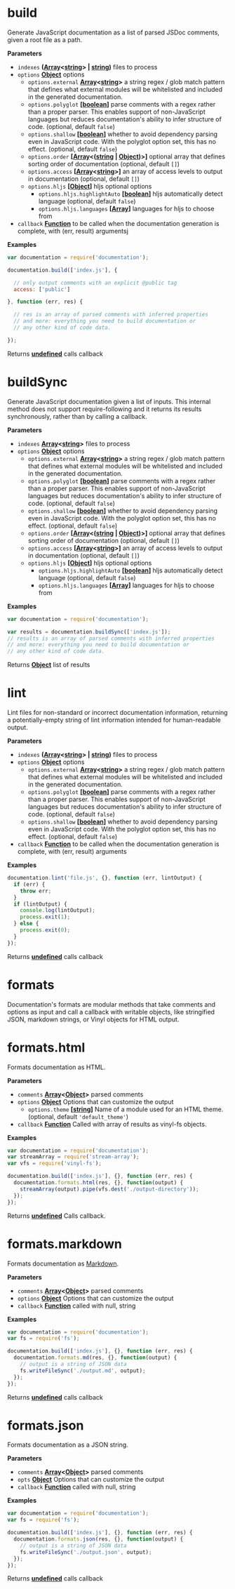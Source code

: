 <!-- Generated by documentation.js. Update this documentation by updating the source code. -->

# build

Generate JavaScript documentation as a list of parsed JSDoc
comments, given a root file as a path.

**Parameters**

-   `indexes` **([Array](https://developer.mozilla.org/en-US/docs/Web/JavaScript/Reference/Global_Objects/Array)&lt;[string](https://developer.mozilla.org/en-US/docs/Web/JavaScript/Reference/Global_Objects/String)> | [string](https://developer.mozilla.org/en-US/docs/Web/JavaScript/Reference/Global_Objects/String))** files to process
-   `options` **[Object](https://developer.mozilla.org/en-US/docs/Web/JavaScript/Reference/Global_Objects/Object)** options
    -   `options.external` **[Array](https://developer.mozilla.org/en-US/docs/Web/JavaScript/Reference/Global_Objects/Array)&lt;[string](https://developer.mozilla.org/en-US/docs/Web/JavaScript/Reference/Global_Objects/String)>** a string regex / glob match pattern
        that defines what external modules will be whitelisted and included in the
        generated documentation.
    -   `options.polyglot` **\[[boolean](https://developer.mozilla.org/en-US/docs/Web/JavaScript/Reference/Global_Objects/Boolean)]** parse comments with a regex rather than
        a proper parser. This enables support of non-JavaScript languages but
        reduces documentation's ability to infer structure of code. (optional, default `false`)
    -   `options.shallow` **\[[boolean](https://developer.mozilla.org/en-US/docs/Web/JavaScript/Reference/Global_Objects/Boolean)]** whether to avoid dependency parsing
        even in JavaScript code. With the polyglot option set, this has no effect. (optional, default `false`)
    -   `options.order` **\[[Array](https://developer.mozilla.org/en-US/docs/Web/JavaScript/Reference/Global_Objects/Array)&lt;([string](https://developer.mozilla.org/en-US/docs/Web/JavaScript/Reference/Global_Objects/String) \| [Object](https://developer.mozilla.org/en-US/docs/Web/JavaScript/Reference/Global_Objects/Object))>]** optional array that
        defines sorting order of documentation (optional, default `[]`)
    -   `options.access` **\[[Array](https://developer.mozilla.org/en-US/docs/Web/JavaScript/Reference/Global_Objects/Array)&lt;[string](https://developer.mozilla.org/en-US/docs/Web/JavaScript/Reference/Global_Objects/String)>]** an array of access levels
        to output in documentation (optional, default `[]`)
    -   `options.hljs` **\[[Object](https://developer.mozilla.org/en-US/docs/Web/JavaScript/Reference/Global_Objects/Object)]** hljs optional options
        -   `options.hljs.highlightAuto` **\[[boolean](https://developer.mozilla.org/en-US/docs/Web/JavaScript/Reference/Global_Objects/Boolean)]** hljs automatically detect language (optional, default `false`)
        -   `options.hljs.languages` **\[[Array](https://developer.mozilla.org/en-US/docs/Web/JavaScript/Reference/Global_Objects/Array)]** languages for hljs to choose from
-   `callback` **[Function](https://developer.mozilla.org/en-US/docs/Web/JavaScript/Reference/Statements/function)** to be called when the documentation generation
    is complete, with (err, result) argumentsj

**Examples**

```javascript
var documentation = require('documentation');

documentation.build(['index.js'], {

  // only output comments with an explicit @public tag
  access: ['public']

}, function (err, res) {

  // res is an array of parsed comments with inferred properties
  // and more: everything you need to build documentation or
  // any other kind of code data.

});
```

Returns **[undefined](https://developer.mozilla.org/en-US/docs/Web/JavaScript/Reference/Global_Objects/undefined)** calls callback

# buildSync

Generate JavaScript documentation given a list of inputs. This internal
method does not support require-following and it returns its results
synchronously, rather than by calling a callback.

**Parameters**

-   `indexes` **[Array](https://developer.mozilla.org/en-US/docs/Web/JavaScript/Reference/Global_Objects/Array)&lt;[string](https://developer.mozilla.org/en-US/docs/Web/JavaScript/Reference/Global_Objects/String)>** files to process
-   `options` **[Object](https://developer.mozilla.org/en-US/docs/Web/JavaScript/Reference/Global_Objects/Object)** options
    -   `options.external` **[Array](https://developer.mozilla.org/en-US/docs/Web/JavaScript/Reference/Global_Objects/Array)&lt;[string](https://developer.mozilla.org/en-US/docs/Web/JavaScript/Reference/Global_Objects/String)>** a string regex / glob match pattern
        that defines what external modules will be whitelisted and included in the
        generated documentation.
    -   `options.polyglot` **\[[boolean](https://developer.mozilla.org/en-US/docs/Web/JavaScript/Reference/Global_Objects/Boolean)]** parse comments with a regex rather than
        a proper parser. This enables support of non-JavaScript languages but
        reduces documentation's ability to infer structure of code. (optional, default `false`)
    -   `options.shallow` **\[[boolean](https://developer.mozilla.org/en-US/docs/Web/JavaScript/Reference/Global_Objects/Boolean)]** whether to avoid dependency parsing
        even in JavaScript code. With the polyglot option set, this has no effect. (optional, default `false`)
    -   `options.order` **\[[Array](https://developer.mozilla.org/en-US/docs/Web/JavaScript/Reference/Global_Objects/Array)&lt;([string](https://developer.mozilla.org/en-US/docs/Web/JavaScript/Reference/Global_Objects/String) \| [Object](https://developer.mozilla.org/en-US/docs/Web/JavaScript/Reference/Global_Objects/Object))>]** optional array that
        defines sorting order of documentation (optional, default `[]`)
    -   `options.access` **\[[Array](https://developer.mozilla.org/en-US/docs/Web/JavaScript/Reference/Global_Objects/Array)&lt;[string](https://developer.mozilla.org/en-US/docs/Web/JavaScript/Reference/Global_Objects/String)>]** an array of access levels
        to output in documentation (optional, default `[]`)
    -   `options.hljs` **\[[Object](https://developer.mozilla.org/en-US/docs/Web/JavaScript/Reference/Global_Objects/Object)]** hljs optional options
        -   `options.hljs.highlightAuto` **\[[boolean](https://developer.mozilla.org/en-US/docs/Web/JavaScript/Reference/Global_Objects/Boolean)]** hljs automatically detect language (optional, default `false`)
        -   `options.hljs.languages` **\[[Array](https://developer.mozilla.org/en-US/docs/Web/JavaScript/Reference/Global_Objects/Array)]** languages for hljs to choose from

**Examples**

```javascript
var documentation = require('documentation');

var results = documentation.buildSync(['index.js']);
// results is an array of parsed comments with inferred properties
// and more: everything you need to build documentation or
// any other kind of code data.
```

Returns **[Object](https://developer.mozilla.org/en-US/docs/Web/JavaScript/Reference/Global_Objects/Object)** list of results

# lint

Lint files for non-standard or incorrect documentation
information, returning a potentially-empty string
of lint information intended for human-readable output.

**Parameters**

-   `indexes` **([Array](https://developer.mozilla.org/en-US/docs/Web/JavaScript/Reference/Global_Objects/Array)&lt;[string](https://developer.mozilla.org/en-US/docs/Web/JavaScript/Reference/Global_Objects/String)> | [string](https://developer.mozilla.org/en-US/docs/Web/JavaScript/Reference/Global_Objects/String))** files to process
-   `options` **[Object](https://developer.mozilla.org/en-US/docs/Web/JavaScript/Reference/Global_Objects/Object)** options
    -   `options.external` **[Array](https://developer.mozilla.org/en-US/docs/Web/JavaScript/Reference/Global_Objects/Array)&lt;[string](https://developer.mozilla.org/en-US/docs/Web/JavaScript/Reference/Global_Objects/String)>** a string regex / glob match pattern
        that defines what external modules will be whitelisted and included in the
        generated documentation.
    -   `options.polyglot` **\[[boolean](https://developer.mozilla.org/en-US/docs/Web/JavaScript/Reference/Global_Objects/Boolean)]** parse comments with a regex rather than
        a proper parser. This enables support of non-JavaScript languages but
        reduces documentation's ability to infer structure of code. (optional, default `false`)
    -   `options.shallow` **\[[boolean](https://developer.mozilla.org/en-US/docs/Web/JavaScript/Reference/Global_Objects/Boolean)]** whether to avoid dependency parsing
        even in JavaScript code. With the polyglot option set, this has no effect. (optional, default `false`)
-   `callback` **[Function](https://developer.mozilla.org/en-US/docs/Web/JavaScript/Reference/Statements/function)** to be called when the documentation generation
    is complete, with (err, result) arguments

**Examples**

```javascript
documentation.lint('file.js', {}, function (err, lintOutput) {
  if (err) {
    throw err;
  }
  if (lintOutput) {
    console.log(lintOutput);
    process.exit(1);
  } else {
    process.exit(0);
  }
});
```

Returns **[undefined](https://developer.mozilla.org/en-US/docs/Web/JavaScript/Reference/Global_Objects/undefined)** calls callback

# formats

Documentation's formats are modular methods that take comments
and options as input and call a callback with writable objects,
like stringified JSON, markdown strings, or Vinyl objects for HTML
output.

# formats.html

Formats documentation as HTML.

**Parameters**

-   `comments` **[Array](https://developer.mozilla.org/en-US/docs/Web/JavaScript/Reference/Global_Objects/Array)&lt;[Object](https://developer.mozilla.org/en-US/docs/Web/JavaScript/Reference/Global_Objects/Object)>** parsed comments
-   `options` **[Object](https://developer.mozilla.org/en-US/docs/Web/JavaScript/Reference/Global_Objects/Object)** Options that can customize the output
    -   `options.theme` **\[[string](https://developer.mozilla.org/en-US/docs/Web/JavaScript/Reference/Global_Objects/String)]** Name of a module used for an HTML theme. (optional, default `'default_theme'`)
-   `callback` **[Function](https://developer.mozilla.org/en-US/docs/Web/JavaScript/Reference/Statements/function)** Called with array of results as vinyl-fs objects.

**Examples**

```javascript
var documentation = require('documentation');
var streamArray = require('stream-array');
var vfs = require('vinyl-fs');

documentation.build(['index.js'], {}, function (err, res) {
  documentation.formats.html(res, {}, function(output) {
    streamArray(output).pipe(vfs.dest('./output-directory'));
  });
});
```

Returns **[undefined](https://developer.mozilla.org/en-US/docs/Web/JavaScript/Reference/Global_Objects/undefined)** Calls callback.

# formats.markdown

Formats documentation as
[Markdown](http://daringfireball.net/projects/markdown/).

**Parameters**

-   `comments` **[Array](https://developer.mozilla.org/en-US/docs/Web/JavaScript/Reference/Global_Objects/Array)&lt;[Object](https://developer.mozilla.org/en-US/docs/Web/JavaScript/Reference/Global_Objects/Object)>** parsed comments
-   `options` **[Object](https://developer.mozilla.org/en-US/docs/Web/JavaScript/Reference/Global_Objects/Object)** Options that can customize the output
-   `callback` **[Function](https://developer.mozilla.org/en-US/docs/Web/JavaScript/Reference/Statements/function)** called with null, string

**Examples**

```javascript
var documentation = require('documentation');
var fs = require('fs');

documentation.build(['index.js'], {}, function (err, res) {
  documentation.formats.md(res, {}, function(output) {
    // output is a string of JSON data
    fs.writeFileSync('./output.md', output);
  });
});
```

Returns **[undefined](https://developer.mozilla.org/en-US/docs/Web/JavaScript/Reference/Global_Objects/undefined)** calls callback

# formats.json

Formats documentation as a JSON string.

**Parameters**

-   `comments` **[Array](https://developer.mozilla.org/en-US/docs/Web/JavaScript/Reference/Global_Objects/Array)&lt;[Object](https://developer.mozilla.org/en-US/docs/Web/JavaScript/Reference/Global_Objects/Object)>** parsed comments
-   `opts` **[Object](https://developer.mozilla.org/en-US/docs/Web/JavaScript/Reference/Global_Objects/Object)** Options that can customize the output
-   `callback` **[Function](https://developer.mozilla.org/en-US/docs/Web/JavaScript/Reference/Statements/function)** called with null, string

**Examples**

```javascript
var documentation = require('documentation');
var fs = require('fs');

documentation.build(['index.js'], {}, function (err, res) {
  documentation.formats.json(res, {}, function(output) {
    // output is a string of JSON data
    fs.writeFileSync('./output.json', output);
  });
});
```

Returns **[undefined](https://developer.mozilla.org/en-US/docs/Web/JavaScript/Reference/Global_Objects/undefined)** calls callback
